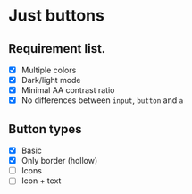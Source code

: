 # Just buttons

## Requirement list.

- [x] Multiple colors
- [x] Dark/light mode
- [x] Minimal AA contrast ratio
- [x] No differences between `input`, `button` and `a`

## Button types

- [x] Basic
- [x] Only border (hollow)
- [ ] Icons
- [ ] Icon + text
